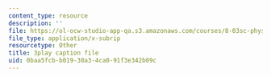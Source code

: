 ```yaml
---
content_type: resource
description: ''
file: https://ol-ocw-studio-app-qa.s3.amazonaws.com/courses/8-03sc-physics-iii-vibrations-and-waves-fall-2016/0baa5fcbb01930a34ca091f3e342b09c_wwQu2_u8jeo.srt
file_type: application/x-subrip
resourcetype: Other
title: 3play caption file
uid: 0baa5fcb-b019-30a3-4ca0-91f3e342b09c
---
```

